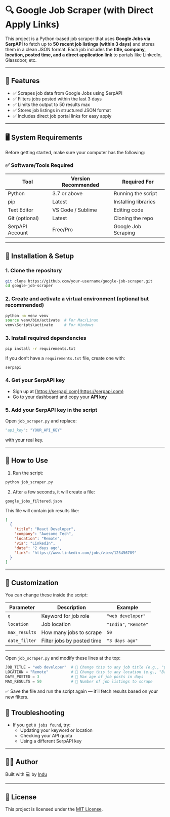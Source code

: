 # 🔍 Google Job Scraper (with Direct Apply Links)

This project is a Python-based job scraper that uses **Google Jobs via SerpAPI** to fetch up to **50 recent job listings (within 3 days)** and stores them in a clean JSON format. Each job includes the **title, company, location, posted time, and a direct application link** to portals like LinkedIn, Glassdoor, etc.



---

## 📌 Features

- ✅ Scrapes job data from Google Jobs using SerpAPI
- ✅ Filters jobs posted within the last 3 days
- ✅ Limits the output to 50 results max
- ✅ Stores job listings in structured JSON format
- ✅ Includes direct job portal links for easy apply

---

## 🖥️ System Requirements

Before getting started, make sure your computer has the following:

### ✅ Software/Tools Required

| Tool             | Version Recommended | Required For         |
|------------------|---------------------|----------------------|
| Python           | 3.7 or above        | Running the script   |
| pip              | Latest              | Installing libraries |
| Text Editor      | VS Code / Sublime   | Editing code         |
| Git (optional)   | Latest              | Cloning the repo     |
| SerpAPI Account  | Free/Pro            | Google Job Scraping  |

---

## 🧱 Installation & Setup

### 1. Clone the repository

```bash
git clone https://github.com/your-username/google-job-scraper.git
cd google-job-scraper
```

### 2. Create and activate a virtual environment (optional but recommended)

```bash
python -m venv venv
source venv/bin/activate  # For Mac/Linux
venv\Scripts\activate     # For Windows
```

### 3. Install required dependencies

```bash
pip install -r requirements.txt
```

If you don’t have a `requirements.txt` file, create one with:

```text
serpapi
```

### 4. Get your SerpAPI key

- Sign up at [https://serpapi.com](https://serpapi.com)
- Go to your dashboard and copy your **API key**

### 5. Add your SerpAPI key in the script

Open `job_scraper.py` and replace:

```python
"api_key": "YOUR_API_KEY"
```

with your real key.

---

## 🚀 How to Use

1. Run the script:

```bash
python job_scraper.py
```

2. After a few seconds, it will create a file:

```
google_jobs_filtered.json
```

This file will contain job results like:

```json
[
  {
    "title": "React Developer",
    "company": "Awesome Tech",
    "location": "Remote",
    "via": "LinkedIn",
    "date": "2 days ago",
    "link": "https://www.linkedin.com/jobs/view/123456789"
  }
]
```

---

## 🔄 Customization

You can change these inside the script:

| Parameter   | Description                      | Example                          |
|-------------|----------------------------------|----------------------------------|
| `q`         | Keyword for job role             | `"web developer"`               |
| `location`  | Job location                     | `"India"`, `"Remote"`            |
| `max_results` | How many jobs to scrape       | `50`                             |
| `date_filter` | Filter jobs by posted time     | `"3 days ago"`                  |

---

Open `job_scraper.py` and modify these lines at the top:

```python
JOB_TITLE = "web developer"  # 🔁 Change this to any job title (e.g., "python developer")
LOCATION = "Remote"          # 🔁 Change this to any location (e.g., "Bangalore", "USA", etc.)
DAYS_POSTED = 3              # 🔁 Max age of job posts in days
MAX_RESULTS = 50             # 🔁 Number of job listings to scrape
```

✅ Save the file and run the script again — it’ll fetch results based on your new filters.

## 🧪 Troubleshooting

- If you get `0 jobs found`, try:
  - Updating your keyword or location
  - Checking your API quota
  - Using a different SerpAPI key

---

## 👨‍💻 Author

Built with 💻 by [Indu](https://github.com/your-username)

---

## 📄 License

This project is licensed under the [MIT License](LICENSE).
```


